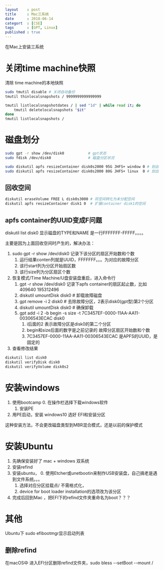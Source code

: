 ```yaml
---
layout    : post
title     : Mac三系统
date      : 2018-06-14
categort  : [CSE]
tags      : [GPT, Linux]
published : true
---
```


在Mac上安装三系统

<!-- more -->

# 关闭time machine快照

清除 time machine的本地快照
```bash
sudo tmutil disable # 关闭自动备份
tmutil thinlocalsnapshots / 9999999999999999

tmutil listlocalsnapshotdates / | sed "1d" | while read it; do
    tmutil deletelocalsnapshots "$it"
done
tmutil listlocalsnapshots /
```

# 磁盘划分


```bash
sudo gpt -r show /dev/disk0           # gpt状态
sudo fdisk /dev/disk0                 # 磁盘分区状况

sudo diskutil apfs resizeContainer disk0s2000 95G JHFS+ window 0 # 划出windows分区
sudo diskutil apfs resizeContainer disk0s2000 80G JHFS+ linux  0 # 划出linux分区
```

## 回收空间

```bash
diskutil eraseVolume FREE L disk0s3000 # 将空间转化为未分配空间
diskutil apfs resizeContainer disk1 0  # 扩展container disk1的空间
```

## apfs container的UUID变成F问题

diskutil list disk0 显示磁盘的TYPE和NAME 是一行FFFFFFF-FFFFF。。。。

主要是因为上面回收空间时产生的，解决办法：

1. sudo gpt -r show /dev/disk0 记录下该分区的扇区开始数和个数
    1. 运行结果conten列就是UUID，FFFFFFF。。。为对应的故障分区
    2. 该行start列为分区开始扇区数
    3. 该行size列为分区扇区个数
2. 恢复模式/Time Machine/U盘安装盘重启，进入命令行
    1. gpt -r show /dev/disk0 记录下apfs container的扇区起止数，比如409640 195312496
    2. diskutil umountDisk disk0  # 卸载故障磁盘
    3. gpt remove -i 2 disk0      # 去除故障分区，2表示disk0(gpt型)第2个分区
    4. diskutil umountDisk disk0  # 确保卸载
    5. gpt add -i 2 -b begin -s size -t 7C3457EF-0000-11AA-AA11-00306543ECAC disk0
        1. i后面的2 表示故障分区是disk0的第二个分区
        2. begin和size后面的数字是之前记录的 故障分区扇区开始数和个数
        3. 7C3457EF-0000-11AA-AA11-00306543ECAC 是APFS的UUID，是固定的
3. 查看修改结果

```bash
diskutil list disk0
diskutil verifyDisk disk0       
diskutil verifyVolume disk0s2
```

# 安装windows

1. 使用bootcamp 
    0. 在操作栏选择下载windows软件
    1. 安装PE
2. 用PE启动，安装 windows10 选好 EFI和安装分区

这种安装方法，不会更改磁盘类型到MBR混合模式，还是以前的保护模式

# 安装Ubuntu

1. 先确保安装好了 mac + windows 双系统
2. 安装refind
3. 安装ubuntu，
    0. 使用Etcher或unetbootin来制作USB安装盘，自己搞老是遇到文件系统。。。
    1. 选择对应分区挂载点/ 不需格式化，
    2. device for boot loader installation的选项改为该分区
4. 完成后回到Mac ，把EFI下的refind文件夹重命名为boot？？？

# 其他

Ubuntu下 sudo efibootmgr显示启动列表

## 删除refind
在macOS中 进入EFI分区删除refind文件夹，sudo bless --setBoot --mount /
